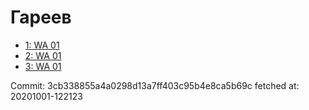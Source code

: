 # Гареев
- [1: WA 01](1.md)
- [2: WA 01](2.md)
- [3: WA 01](3.md)

Commit: 3cb338855a4a0298d13a7ff403c95b4e8ca5b69c
 fetched at: 20201001-122123
